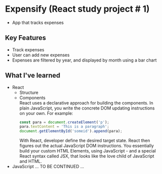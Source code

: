# Expensify (React study project # 1)
- App that tracks expenses

## Key Features
- Track expenses
- User can add new expenses
- Expenses are filtered by year, and displayed by month using a bar chart

## What I've learned
- React
  - Structure
  - Components </br>
    React uses a declarative approach for building the components. In plain JavaScript, you write the concrete DOM updating instructions
    on your own. For example:
    ```javascript
    const para = document.createElement('p');
    para.textContent = 'This is a paragraph';
    document.getElementById('someid').append(para);
    ```
    With React, developer define the desired target state. React then figures out the actual JavaScript DOM instructions. You essentially build your custom HTML Elements, using JavaScript - and a special React syntax called JSX, that looks like the love child of JavaScript and HTML.
- JavaScript ...
TO BE CONTINUED ...
